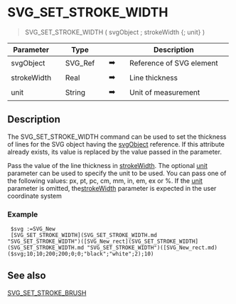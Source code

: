 <!-- SVG_SET_STROKE_WIDTH ( objectID ; strokeWidth ; unit )
 -> objectID (Text)
 -> strokeWidth (Real)
 -> unit (Text)-->
# SVG_SET_STROKE_WIDTH

> SVG_SET_STROKE_WIDTH ( svgObject ; strokeWidth {; unit} )

| Parameter |     | Type |     |     |     | Description |     |
| --- | --- | --- | --- | --- | --- | --- | --- |
| svgObject |     | SVG_Ref |     | ➡️ |     | Reference of SVG element |     |
| strokeWidth |     | Real |     | ➡️ |     | Line thickness |     |
| unit |     | String |     | ➡️ |     | Unit of measurement |     |

## Description

The SVG_SET_STROKE_WIDTH command can be used to set the thickness of lines for the SVG object having the [svgObject](# "Reference of SVG element") reference. If this attribute already exists, its value is replaced by the value passed in the parameter.

Pass the value of the line thickness in [strokeWidth](# "Line thickness"). The optional [unit](# "Unit of measurement") parameter can be used to specify the unit to be used. You can pass one of the following values: px, pt, pc, cm, mm, in, em, ex or %. If the [unit](# "Unit of measurement") parameter is omitted, the[strokeWidth](# "Line thickness") parameter is expected in the user coordinate system

### Example  

```4d
 $svg :=SVG_New   
 [SVG_SET_STROKE_WIDTH](SVG_SET_STROKE_WIDTH.md "SVG_SET_STROKE_WIDTH")([SVG_New_rect](SVG_SET_STROKE_WIDTH](SVG_SET_STROKE_WIDTH.md "SVG_SET_STROKE_WIDTH")([SVG_New_rect.md) ($svg;10;10;200;200;0;0;"black";"white";2);10)
```

## See also

[SVG_SET_STROKE_BRUSH](SVG_SET_STROKE_BRUSH.md)
